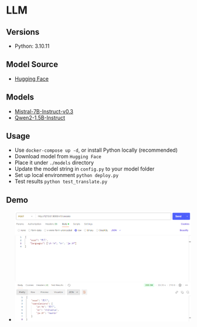 # LLM

## Versions

- Python: 3.10.11

## Model Source

- [Hugging Face](https://huggingface.co/models)

## Models

- [Mistral-7B-Instruct-v0.3](https://huggingface.co/mistralai/Mistral-7B-Instruct-v0.3/tree/main)
- [Qwen2-1.5B-Instruct](https://huggingface.co/Qwen/Qwen2-1.5B-Instruct/tree/main)

## Usage

- Use `docker-compose up -d`, or install Python locally (recommended)
- Download model from `Hugging Face`
- Place it under `./models` directory
- Update the model string in `config.py` to your model folder
- Set up local environment `python deploy.py`
- Test results `python test_translate.py`

## Demo

- ![Response](demo.jpg)
